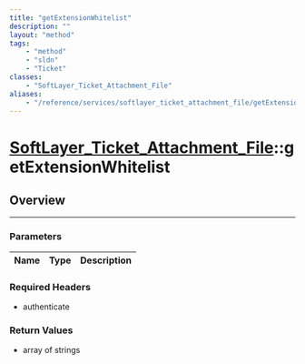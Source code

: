 ```yaml
---
title: "getExtensionWhitelist"
description: ""
layout: "method"
tags:
    - "method"
    - "sldn"
    - "Ticket"
classes:
    - "SoftLayer_Ticket_Attachment_File"
aliases:
    - "/reference/services/softlayer_ticket_attachment_file/getExtensionWhitelist"
---
```

# [SoftLayer_Ticket_Attachment_File](/reference/services/SoftLayer_Ticket_Attachment_File)::getExtensionWhitelist




## Overview 


-----

### Parameters 
|Name | Type | Description |
| --- | --- | --- |


### Required Headers
* authenticate


### Return Values
* array of strings





